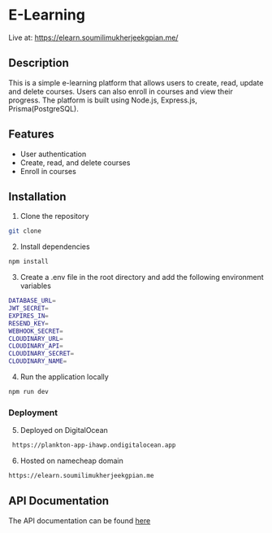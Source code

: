 # E-Learning
Live at: https://elearn.soumilimukherjeekgpian.me/

## Description
This is a simple e-learning platform that allows users to create, read, update and delete courses. Users can also enroll in courses and view their progress. The platform is built using Node.js, Express.js, Prisma(PostgreSQL).
## Features
- User authentication
- Create, read, and delete courses
- Enroll in courses

## Installation
1. Clone the repository
```bash
git clone
```
2. Install dependencies
```bash
npm install
```
3. Create a .env file in the root directory and add the following environment variables
```bash
DATABASE_URL=
JWT_SECRET=
EXPIRES_IN= 
RESEND_KEY= 
WEBHOOK_SECRET=
CLOUDINARY_URL=
CLOUDINARY_API=
CLOUDINARY_SECRET=
CLOUDINARY_NAME=

```
4. Run the application locally
```bash
npm run dev
```
### Deployment

5. Deployed on DigitalOcean
```bash 
 https://plankton-app-ihawp.ondigitalocean.app
```
6. Hosted on namecheap domain
```bash
https://elearn.soumilimukherjeekgpian.me
```
## API Documentation
The API documentation can be found [here](https://documenter.getpostman.com/view/28016394/2sA3BoZrAe)






